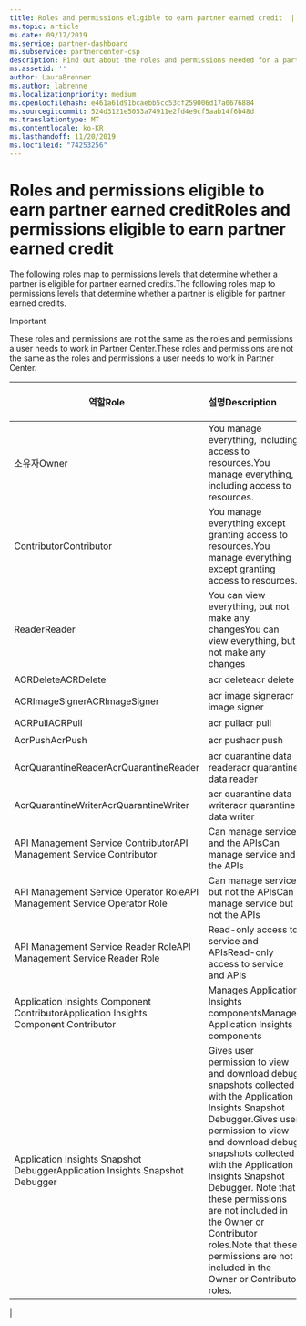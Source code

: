 ```yaml
---
title: Roles and permissions eligible to earn partner earned credit  | Partner Center
ms.topic: article
ms.date: 09/17/2019
ms.service: partner-dashboard
ms.subservice: partnercenter-csp
description: Find out about the roles and permissions needed for a partner to be eligible for partner earned credits.
ms.assetid: ''
author: LauraBrenner
ms.author: labrenne
ms.localizationpriority: medium
ms.openlocfilehash: e461a61d91bcaebb5cc53cf259006d17a0676884
ms.sourcegitcommit: 524d3121e5053a74911e2fd4e9cf5aab14f6b48d
ms.translationtype: MT
ms.contentlocale: ko-KR
ms.lasthandoff: 11/20/2019
ms.locfileid: "74253256"
---
```

# <a name="roles-and-permissions-eligible-to-earn-partner-earned-credit"></a><span data-ttu-id="68c82-103">Roles and permissions eligible to earn partner earned credit</span><span class="sxs-lookup"><span data-stu-id="68c82-103">Roles and permissions eligible to earn partner earned credit</span></span>

<span data-ttu-id="68c82-104">The following roles map to permissions levels that determine whether a partner is eligible for partner earned credits.</span><span class="sxs-lookup"><span data-stu-id="68c82-104">The following roles map to permissions levels that determine whether a partner is eligible for partner earned credits.</span></span>

>[!Important]
><span data-ttu-id="68c82-105">These roles and permissions are not the same as the roles and permissions a user needs to work in Partner Center.</span><span class="sxs-lookup"><span data-stu-id="68c82-105">These roles and permissions are not the same as the roles and permissions a user needs to work in Partner Center.</span></span>

|<span data-ttu-id="68c82-106">**역할**</span><span class="sxs-lookup"><span data-stu-id="68c82-106">**Role**</span></span>   |<span data-ttu-id="68c82-107">**설명**</span><span class="sxs-lookup"><span data-stu-id="68c82-107">**Description**</span></span>   |<span data-ttu-id="68c82-108">**PEC eligible**</span><span class="sxs-lookup"><span data-stu-id="68c82-108">**PEC eligible**</span></span>   |
|-----------------|:------------------|:--------------|
|<span data-ttu-id="68c82-109">소유자</span><span class="sxs-lookup"><span data-stu-id="68c82-109">Owner</span></span>  |<span data-ttu-id="68c82-110">You manage everything, including access to resources.</span><span class="sxs-lookup"><span data-stu-id="68c82-110">You manage everything, including access to resources.</span></span>|<span data-ttu-id="68c82-111">예</span><span class="sxs-lookup"><span data-stu-id="68c82-111">Yes</span></span>|
|<span data-ttu-id="68c82-112">Contributor</span><span class="sxs-lookup"><span data-stu-id="68c82-112">Contributor</span></span> |<span data-ttu-id="68c82-113">You manage everything except granting access to resources.</span><span class="sxs-lookup"><span data-stu-id="68c82-113">You manage everything except granting access to resources.</span></span>|<span data-ttu-id="68c82-114">예</span><span class="sxs-lookup"><span data-stu-id="68c82-114">Yes</span></span>|
|<span data-ttu-id="68c82-115">Reader</span><span class="sxs-lookup"><span data-stu-id="68c82-115">Reader</span></span>|<span data-ttu-id="68c82-116">You can view everything, but not make any changes</span><span class="sxs-lookup"><span data-stu-id="68c82-116">You can view everything, but not make any changes</span></span>|<span data-ttu-id="68c82-117">아니요</span><span class="sxs-lookup"><span data-stu-id="68c82-117">No</span></span>|
|<span data-ttu-id="68c82-118">ACRDelete</span><span class="sxs-lookup"><span data-stu-id="68c82-118">ACRDelete</span></span>|<span data-ttu-id="68c82-119">acr delete</span><span class="sxs-lookup"><span data-stu-id="68c82-119">acr delete</span></span>|<span data-ttu-id="68c82-120">예</span><span class="sxs-lookup"><span data-stu-id="68c82-120">Yes</span></span>|
|<span data-ttu-id="68c82-121">ACRImageSigner</span><span class="sxs-lookup"><span data-stu-id="68c82-121">ACRImageSigner</span></span>|<span data-ttu-id="68c82-122">acr image signer</span><span class="sxs-lookup"><span data-stu-id="68c82-122">acr image signer</span></span>|<span data-ttu-id="68c82-123">예</span><span class="sxs-lookup"><span data-stu-id="68c82-123">Yes</span></span>|
|<span data-ttu-id="68c82-124">ACRPull</span><span class="sxs-lookup"><span data-stu-id="68c82-124">ACRPull</span></span>|<span data-ttu-id="68c82-125">acr pull</span><span class="sxs-lookup"><span data-stu-id="68c82-125">acr pull</span></span>|<span data-ttu-id="68c82-126">예</span><span class="sxs-lookup"><span data-stu-id="68c82-126">Yes</span></span>|
|<span data-ttu-id="68c82-127">AcrPush</span><span class="sxs-lookup"><span data-stu-id="68c82-127">AcrPush</span></span>|<span data-ttu-id="68c82-128">acr push</span><span class="sxs-lookup"><span data-stu-id="68c82-128">acr push</span></span>|<span data-ttu-id="68c82-129">예</span><span class="sxs-lookup"><span data-stu-id="68c82-129">Yes</span></span>|
|<span data-ttu-id="68c82-130">AcrQuarantineReader</span><span class="sxs-lookup"><span data-stu-id="68c82-130">AcrQuarantineReader</span></span>|<span data-ttu-id="68c82-131">acr quarantine data reader</span><span class="sxs-lookup"><span data-stu-id="68c82-131">acr quarantine data reader</span></span>|<span data-ttu-id="68c82-132">아니요</span><span class="sxs-lookup"><span data-stu-id="68c82-132">No</span></span>|
|<span data-ttu-id="68c82-133">AcrQuarantineWriter</span><span class="sxs-lookup"><span data-stu-id="68c82-133">AcrQuarantineWriter</span></span>| <span data-ttu-id="68c82-134">acr quarantine data writer</span><span class="sxs-lookup"><span data-stu-id="68c82-134">acr quarantine data writer</span></span>|<span data-ttu-id="68c82-135">예</span><span class="sxs-lookup"><span data-stu-id="68c82-135">Yes</span></span>|
|<span data-ttu-id="68c82-136">API Management Service Contributor</span><span class="sxs-lookup"><span data-stu-id="68c82-136">API Management Service Contributor</span></span>|<span data-ttu-id="68c82-137">Can manage service and the APIs</span><span class="sxs-lookup"><span data-stu-id="68c82-137">Can manage service and the APIs</span></span>|<span data-ttu-id="68c82-138">예</span><span class="sxs-lookup"><span data-stu-id="68c82-138">Yes</span></span>|
|<span data-ttu-id="68c82-139">API Management Service Operator Role</span><span class="sxs-lookup"><span data-stu-id="68c82-139">API Management Service Operator Role</span></span>|<span data-ttu-id="68c82-140">Can manage service but not the APIs</span><span class="sxs-lookup"><span data-stu-id="68c82-140">Can manage service but not the APIs</span></span>|<span data-ttu-id="68c82-141">예</span><span class="sxs-lookup"><span data-stu-id="68c82-141">Yes</span></span>|
|<span data-ttu-id="68c82-142">API Management Service Reader Role</span><span class="sxs-lookup"><span data-stu-id="68c82-142">API Management Service Reader Role</span></span>|<span data-ttu-id="68c82-143">Read-only access to service and APIs</span><span class="sxs-lookup"><span data-stu-id="68c82-143">Read-only access to service and APIs</span></span>|<span data-ttu-id="68c82-144">아니요</span><span class="sxs-lookup"><span data-stu-id="68c82-144">No</span></span>|
|<span data-ttu-id="68c82-145">Application Insights Component Contributor</span><span class="sxs-lookup"><span data-stu-id="68c82-145">Application Insights Component Contributor</span></span>|<span data-ttu-id="68c82-146">Manages Application Insights components</span><span class="sxs-lookup"><span data-stu-id="68c82-146">Manages Application Insights components</span></span>|<span data-ttu-id="68c82-147">예</span><span class="sxs-lookup"><span data-stu-id="68c82-147">Yes</span></span>|
|<span data-ttu-id="68c82-148">Application Insights Snapshot Debugger</span><span class="sxs-lookup"><span data-stu-id="68c82-148">Application Insights Snapshot Debugger</span></span>|<span data-ttu-id="68c82-149">Gives user permission to view and download debug snapshots collected with the Application Insights Snapshot Debugger.</span><span class="sxs-lookup"><span data-stu-id="68c82-149">Gives user permission to view and download debug snapshots collected with the Application Insights Snapshot Debugger.</span></span> <span data-ttu-id="68c82-150">Note that these permissions are not included in the Owner or Contributor roles.</span><span class="sxs-lookup"><span data-stu-id="68c82-150">Note that these permissions are not included in the Owner or Contributor roles.</span></span>|<span data-ttu-id="68c82-151">예</span><span class="sxs-lookup"><span data-stu-id="68c82-151">Yes</span></span>|
|